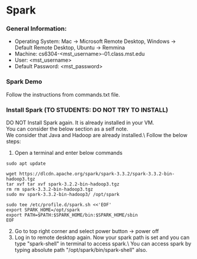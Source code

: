 # Spark

### General Information:

* Operating System:         Mac -> Microsoft Remote Desktop, Windows -> Default Remote Desktop, Ubuntu -> Remmina
* Machine:                  cs6304-<mst_username>-01.class.mst.edu
* User:                     <mst_username>
* Default Password:         <mst_password>



### Spark Demo
Follow the instructions from commands.txt file.




### Install Spark (TO STUDENTS: DO NOT TRY TO INSTALL)
DO NOT Install Spark again. It is already installed in your VM.  
You can consider the below section as a self note.  
We consider that Java and Hadoop are already installed.\\
Follow the below steps:
1. Open a terminal and enter below commands
```
sudo apt update
```
```
wget https://dlcdn.apache.org/spark/spark-3.3.2/spark-3.3.2-bin-hadoop3.tgz
tar xvf tar xvf spark-3.2.2-bin-hadoop3.tgz
rm rm spark-3.3.2-bin-hadoop3.tgz
sudo mv spark-3.3.2-bin-hadoop3/ /opt/spark 
```
```
sudo tee /etc/profile.d/spark.sh <<'EOF'
export SPARK_HOME=/opt/spark
export PATH=$PATH:$SPARK_HOME/bin:$SPARK_HOME/sbin
EOF
```
2. Go to top right corner and select power button -> power off
3. Log in to remote desktop again. Now your spark path is set and you can type "spark-shell" in terminal to access spark.\\
You can access spark by typing absolute path "/opt/spark/bin/spark-shell" also.
